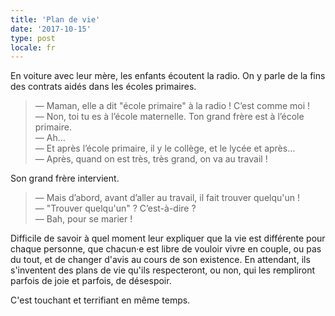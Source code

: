 ```yaml
---
title: 'Plan de vie'
date: '2017-10-15'
type: post
locale: fr
---
```


En voiture avec leur mère, les enfants écoutent la radio. On y parle de la fins des contrats aidés dans les écoles primaires.

<!-- more -->

> — Maman, elle a dit "école primaire" à la radio ! C’est comme moi !  
> — Non, toi tu es à l’école maternelle. Ton grand frère est à l’école primaire.  
> — Ah…  
> — Et après l’école primaire, il y le collège, et le lycée et après…  
> — Après, quand on est très, très grand, on va au travail !

Son grand frère intervient.

> — Mais d’abord, avant d’aller au travail, il fait trouver quelqu'un !  
> — "Trouver quelqu'un" ? C’est-à-dire ?  
> — Bah, pour se marier !

Difficile de savoir à quel moment leur expliquer que la vie est différente pour chaque personne, que chacun·e est libre de vouloir vivre en couple, ou pas du tout, et de changer d'avis au cours de son existence. En attendant, ils s'inventent des plans de vie qu'ils respecteront, ou non, qui les rempliront parfois de joie et parfois, de désespoir.

C'est touchant et terrifiant en même temps.
